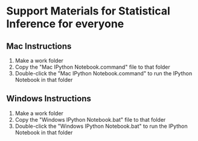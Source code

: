 # Support Materials for Statistical Inference for everyone


## Mac Instructions

1. Make a work folder
2. Copy the "Mac IPython Notebook.command" file to that folder
3. Double-click the "Mac IPython Notebook.command" to run the IPython Notebook in that folder


## Windows Instructions

1. Make a work folder
2. Copy the "Windows IPython Notebook.bat" file to that folder
3. Double-click the "Windows IPython Notebook.bat" to run the IPython Notebook in that folder


